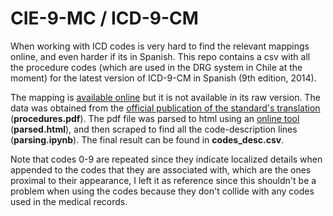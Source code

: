 # CIE-9-MC / ICD-9-CM

When working with ICD codes is very hard to find the relevant mappings online, and even harder if its in Spanish. This repo contains a csv with all the procedure codes (which are used in the DRG system in Chile at the moment) for the latest version of ICD-9-CM in Spanish (9th edition, 2014). 

The mapping is [available online](https://eciemaps.mscbs.gob.es/ecieMaps/browser/index_9_mc.html) but it is not available in its raw version. The data was obtained from the [official publication of the standard's translation](https://www.mscbs.gob.es/estadEstudios/estadisticas/docs/CIE9MC_2014_def_accesible.pdf) (**procedures.pdf**). The pdf file was parsed to html using an [online tool](https://www.pdftohtml.net/) (**parsed.html**), and then scraped to find all the code-description lines (**parsing.ipynb**). The final result can be found in **codes_desc.csv**. 

Note that codes 0-9 are repeated since they indicate localized details when appended to the codes that they are associated with, which are the ones proximal to their appearance, I left it as reference since this shouldn't be a problem when using the codes because they don't collide with any codes used in the medical records. 

